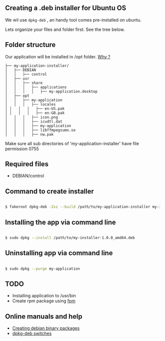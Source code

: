 ## Creating a .deb installer for Ubuntu OS


We wil use ```dpkg-deb``` , an handy tool comes pre-installed on ubuntu.

Lets organize your files and folder first. See the tree below.


## Folder structure

Our application will be installed in /opt folder. [Why ?](http://www.tldp.org/LDP/Linux-Filesystem-Hierarchy/html/opt.html)

```
├── my-application-installer/
│   ├── DEBIAN
│   │   ├── control
│   ├── usr
│   │   ├── share
│   │   │   ├── applications
│   │   │   │   ├── my-application.desktop
│   ├── opt
│   │   ├── my-application
│   │   │   ├── locales
│ │   │   │   ├── en-US.pak
│ │   │   │   ├── en-GB.pak
│   │   │   ├── icon.png
│   │   │   ├── icudtl.dat
│   │   │   ├── my-application
│   │   │   ├── libffmpegsumo.so
│   │   │   ├── nw.pak
```

Make sure all sub directories of 'my-application-installer' have file permission 0755

## Required files
* DEBIAN/control 


## Command to create installer

```bash

$ fakeroot dpkg-deb -Zxz --build /path/to/my-application-installer my-installer-1.0.0_amd64.deb


```

## Installing the app via command line

```bash

$ sudo dpkg --install /path/to/my-installer-1.0.0_amd64.deb

```

## Uninstalling app via command line

```bash

$ sudo dpkg --purge my-application

```

## TODO
* Installing application to /usr/bin 
* Create rpm package using [fpm](https://github.com/jordansissel/fpm)



## Online manuals and help

* [Creating debian binary packages](http://tldp.org/HOWTO/html_single/Debian-Binary-Package-Building-HOWTO/)
* [dpkg-deb switches](http://manpages.ubuntu.com/manpages/hardy/man1/dpkg-deb.1.html)


